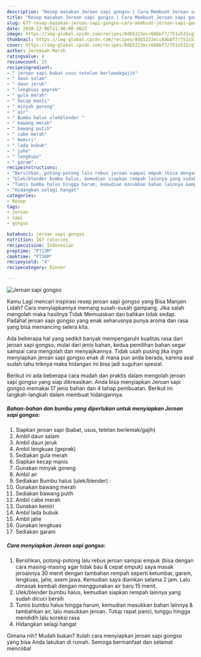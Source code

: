 ```yaml
---
description: "Resep masakan Jeroan sapi gongso | Cara Membuat Jeroan sapi gongso Yang Enak dan Simpel"
title: "Resep masakan Jeroan sapi gongso | Cara Membuat Jeroan sapi gongso Yang Enak dan Simpel"
slug: 677-resep-masakan-jeroan-sapi-gongso-cara-membuat-jeroan-sapi-gongso-yang-enak-dan-simpel
date: 2020-12-06T11:46:00.462Z
image: https://img-global.cpcdn.com/recipes/8db5223ecc68bbf7/751x532cq70/jeroan-sapi-gongso-foto-resep-utama.jpg
thumbnail: https://img-global.cpcdn.com/recipes/8db5223ecc68bbf7/751x532cq70/jeroan-sapi-gongso-foto-resep-utama.jpg
cover: https://img-global.cpcdn.com/recipes/8db5223ecc68bbf7/751x532cq70/jeroan-sapi-gongso-foto-resep-utama.jpg
author: Jeremiah Marsh
ratingvalue: 4
reviewcount: 15
recipeingredient:
- " jeroan sapi babat usus tetelan berlemakgajih"
- " daun salam"
- " daun jeruk"
- " lengkuas geprek"
- " gula merah"
- " kecap manis"
- " minyak goreng"
- " air"
- " Bumbu halus ulekblender "
- " bawang merah"
- " bawang putih"
- " cabe merah"
- " kemiri"
- " lada bubuk"
- " jahe"
- " lengkuas"
- " garam"
recipeinstructions:
- "Bersihkan, potong-potong lalu rebus jeroan sampai empuk (bisa dengan cara masing-masing agar tidak bau &amp; cepat empuk) saya masak jeroannya 30 menit dengan tambahan rempah seperti ketumbar, garam, lengkuas, jahe, asem jawa. Kemudian saya diamkan selama 2 jam. Lalu dimasak kembali dengan menggunakan air baru 15 menit."
- "Ulek/blender bumbu halus, kemudian siapkan rempah lainnya yang sudah dicuci bersih"
- "Tumis bumbu halus hingga harum, kemudian masukkan bahan lainnya &amp; tambahkan air, lalu masukkan jeroan. Tutup rapat panci, tunggu hingga mendidih lalu koreksi rasa"
- "Hidangkan selagi hangat"
categories:
- Resep
tags:
- jeroan
- sapi
- gongso

katakunci: jeroan sapi gongso 
nutrition: 167 calories
recipecuisine: Indonesian
preptime: "PT13M"
cooktime: "PT36M"
recipeyield: "4"
recipecategory: Dinner

---
```



![Jeroan sapi gongso](https://img-global.cpcdn.com/recipes/8db5223ecc68bbf7/751x532cq70/jeroan-sapi-gongso-foto-resep-utama.jpg)

Kamu Lagi mencari inspirasi resep jeroan sapi gongso yang Bisa Manjain Lidah? Cara menyiapkannya memang susah-susah gampang. Jika salah mengolah maka hasilnya Tidak Memuaskan dan bahkan tidak sedap. Padahal jeroan sapi gongso yang enak seharusnya punya aroma dan rasa yang bisa memancing selera kita.



Ada beberapa hal yang sedikit banyak mempengaruhi kualitas rasa dari jeroan sapi gongso, mulai dari jenis bahan, kedua pemilihan bahan segar sampai cara mengolah dan menyajikannya. Tidak usah pusing jika ingin menyiapkan jeroan sapi gongso enak di mana pun anda berada, karena asal sudah tahu triknya maka hidangan ini bisa jadi suguhan spesial.


Berikut ini ada beberapa cara mudah dan praktis dalam mengolah jeroan sapi gongso yang siap dikreasikan. Anda bisa menyiapkan Jeroan sapi gongso memakai 17 jenis bahan dan 4 tahap pembuatan. Berikut ini langkah-langkah dalam membuat hidangannya.

<!--inarticleads1-->

##### Bahan-bahan dan bumbu yang diperlukan untuk menyiapkan Jeroan sapi gongso:

1. Siapkan  jeroan sapi (babat, usus, tetelan berlemak/gajih)
1. Ambil  daun salam
1. Ambil  daun jeruk
1. Ambil  lengkuas (geprek)
1. Sediakan  gula merah
1. Siapkan  kecap manis
1. Gunakan  minyak goreng
1. Ambil  air
1. Sediakan  Bumbu halus (ulek/blender) :
1. Gunakan  bawang merah
1. Sediakan  bawang putih
1. Ambil  cabe merah
1. Gunakan  kemiri
1. Ambil  lada bubuk
1. Ambil  jahe
1. Gunakan  lengkuas
1. Sediakan  garam




<!--inarticleads2-->

##### Cara menyiapkan Jeroan sapi gongso:

1. Bersihkan, potong-potong lalu rebus jeroan sampai empuk (bisa dengan cara masing-masing agar tidak bau &amp; cepat empuk) saya masak jeroannya 30 menit dengan tambahan rempah seperti ketumbar, garam, lengkuas, jahe, asem jawa. Kemudian saya diamkan selama 2 jam. Lalu dimasak kembali dengan menggunakan air baru 15 menit.
1. Ulek/blender bumbu halus, kemudian siapkan rempah lainnya yang sudah dicuci bersih
1. Tumis bumbu halus hingga harum, kemudian masukkan bahan lainnya &amp; tambahkan air, lalu masukkan jeroan. Tutup rapat panci, tunggu hingga mendidih lalu koreksi rasa
1. Hidangkan selagi hangat




Gimana nih? Mudah bukan? Itulah cara menyiapkan jeroan sapi gongso yang bisa Anda lakukan di rumah. Semoga bermanfaat dan selamat mencoba!
